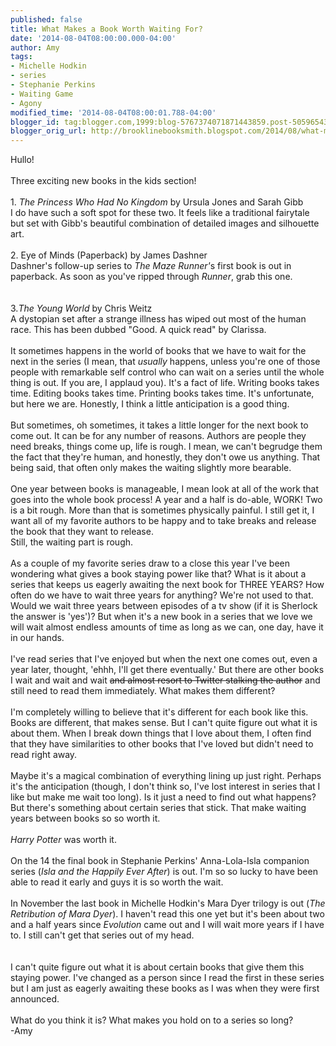 ```yaml
---
published: false
title: What Makes a Book Worth Waiting For?
date: '2014-08-04T08:00:00.000-04:00'
author: Amy
tags:
- Michelle Hodkin
- series
- Stephanie Perkins
- Waiting Game
- Agony
modified_time: '2014-08-04T08:00:01.788-04:00'
blogger_id: tag:blogger.com,1999:blog-5767374071871443859.post-5059654335120178555
blogger_orig_url: http://brooklinebooksmith.blogspot.com/2014/08/what-makes-book-worth-waiting-for.html
---
```


Hullo!<br /><br />Three exciting new books in the kids section!<br /><br />1.<i> The Princess Who Had No Kingdom</i> by Ursula Jones and Sarah Gibb<br />I do have such a soft spot for these two. It feels like a traditional fairytale but set with Gibb's beautiful combination of detailed images and silhouette art.<br /><br />2. Eye of Minds (Paperback) by James Dashner<br />Dashner's follow-up series to <i>The Maze Runner'</i>s first book is out in paperback. As soon as you've ripped through <i>Runner</i>, grab this one.<br /><br /><br />3.<i>The Young World</i> by Chris Weitz<br />A dystopian set after a strange illness has wiped out most of the human race. This has been dubbed "Good. A quick read" by Clarissa.<br /><br />It sometimes happens in the world of books that we have to wait for the next in the series (I mean, that<i> usually</i> happens, unless you're one of those people with remarkable self control who can wait on a series until the whole thing is out. If you are, I applaud you). It's a fact of life. Writing books takes time. Editing books takes time. Printing books takes time. It's unfortunate, but here we are. Honestly, I think a little anticipation is a good thing.<br /><br />But sometimes, oh sometimes, it takes a little longer for the next book to come out. It can be for any number of reasons. Authors are people they need breaks, things come up, life is rough. I mean, we can't begrudge them the fact that they're human, and honestly, they don't owe us anything. That being said, that often only makes the waiting slightly more bearable. <br /><br />One year between books is manageable, I mean look at all of the work that goes into the whole book process! A year and a half is do-able, WORK! Two is a bit rough. More than that is sometimes physically painful. I still get it, I want all of my favorite authors to be happy and to take breaks and release the book that they want to release. <br />Still, the waiting part is rough.<br /><br />As a couple of my favorite series draw to a close this year I've been wondering what gives a book staying power like that? What is it about a series that keeps us eagerly awaiting the next book for THREE YEARS? How often do we have to wait three years for anything? We're not used to that. Would we wait three years between episodes of a tv show (if it is Sherlock the answer is 'yes')? But when it's a new book in a series that we love we will wait almost endless amounts of time as long as we can, one day, have it in our hands. <br /><br />I've read series that I've enjoyed but when the next one comes out, even a year later, thought, 'ehhh, I'll get there eventually.' But there are other books I wait and wait and wait <strike>and almost resort to Twitter stalking the author</strike> and still need to read them immediately. What makes them different?<br /><br />I'm completely willing to believe that it's different for each book like this. Books are different, that makes sense. But I can't quite figure out what it is about them. When I break down things that I love about them, I often find that they have similarities to other books that I've loved but didn't need to read right away. <br /><br />Maybe it's a magical combination of everything lining up just right. Perhaps it's the anticipation (though, I don't think so, I've lost interest in series that I like but make me wait too long). Is it just a need to find out what happens?&nbsp; But there's something about certain series that stick. That make waiting years between books so so worth it. <br /><br /><i>Harry Potter</i> was worth it.<br /><br />On the 14 the final book in Stephanie Perkins' Anna-Lola-Isla companion series (<i>Isla and the Happily Ever After</i>) is out. I'm so so lucky to have been able to read it early and guys it is so worth the wait.<br /><br />In November the last book in Michelle Hodkin's Mara Dyer trilogy is out (<i>The Retribution of Mara Dyer</i>). I haven't read this one yet but it's been about two and a half years since <i>Evolution </i>came out and I will wait more years if I have to. I still can't get that series out of my head.<br /><br /><br />I can't quite figure out what it is about certain books that give them this staying power. I've changed as a person since I read the first in these series but I am just as eagerly awaiting these books as I was when they were first announced.<br /><br />What do you think it is? What makes you hold on to a series so long?<br />-Amy